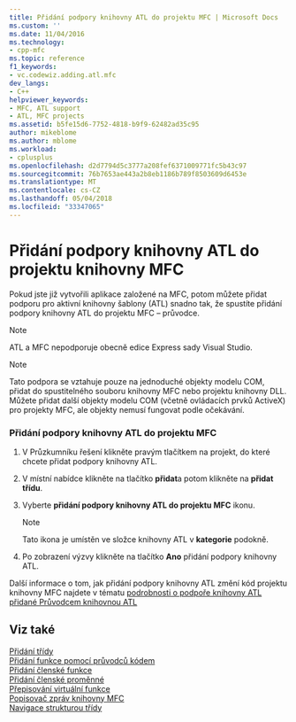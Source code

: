 ```yaml
---
title: Přidání podpory knihovny ATL do projektu MFC | Microsoft Docs
ms.custom: ''
ms.date: 11/04/2016
ms.technology:
- cpp-mfc
ms.topic: reference
f1_keywords:
- vc.codewiz.adding.atl.mfc
dev_langs:
- C++
helpviewer_keywords:
- MFC, ATL support
- ATL, MFC projects
ms.assetid: b5fe15d6-7752-4818-b9f9-62482ad35c95
author: mikeblome
ms.author: mblome
ms.workload:
- cplusplus
ms.openlocfilehash: d2d7794d5c3777a208fef6371009771fc5b43c97
ms.sourcegitcommit: 76b7653ae443a2b8eb1186b789f8503609d6453e
ms.translationtype: MT
ms.contentlocale: cs-CZ
ms.lasthandoff: 05/04/2018
ms.locfileid: "33347065"
---
```

# <a name="adding-atl-support-to-your-mfc-project"></a>Přidání podpory knihovny ATL do projektu knihovny MFC
Pokud jste již vytvořili aplikace založené na MFC, potom můžete přidat podporu pro aktivní knihovny šablony (ATL) snadno tak, že spustíte přidání podpory knihovny ATL do projektu MFC – průvodce.  
  
> [!NOTE]
>  ATL a MFC nepodporuje obecně edice Express sady Visual Studio.  
  
> [!NOTE]
>  Tato podpora se vztahuje pouze na jednoduché objekty modelu COM, přidat do spustitelného souboru knihovny MFC nebo projektu knihovny DLL. Můžete přidat další objekty modelu COM (včetně ovládacích prvků ActiveX) pro projekty MFC, ale objekty nemusí fungovat podle očekávání.  
  
### <a name="to-add-atl-support-to-your-mfc-project"></a>Přidání podpory knihovny ATL do projektu MFC  
  
1.  V Průzkumníku řešení klikněte pravým tlačítkem na projekt, do které chcete přidat podpory knihovny ATL.  
  
2.  V místní nabídce klikněte na tlačítko **přidat**a potom klikněte na **přidat třídu**.  
  
3.  Vyberte **přidání podpory knihovny ATL do projektu MFC** ikonu.  
  
    > [!NOTE]
    >  Tato ikona je umístěn ve složce knihovny ATL v **kategorie** podokně.  
  
4.  Po zobrazení výzvy klikněte na tlačítko **Ano** přidání podpory knihovny ATL.  
  
 Další informace o tom, jak přidání podpory knihovny ATL změní kód projektu knihovny MFC najdete v tématu [podrobnosti o podpoře knihovny ATL přidané Průvodcem knihovnou ATL](../../mfc/reference/details-of-atl-support-added-by-the-atl-wizard.md)  
  
## <a name="see-also"></a>Viz také  
 [Přidání třídy](../../ide/adding-a-class-visual-cpp.md)   
 [Přidání funkce pomocí průvodců kódem](../../ide/adding-functionality-with-code-wizards-cpp.md)   
 [Přidání členské funkce](../../ide/adding-a-member-function-visual-cpp.md)   
 [Přidání členské proměnné](../../ide/adding-a-member-variable-visual-cpp.md)   
 [Přepisování virtuální funkce](../../ide/overriding-a-virtual-function-visual-cpp.md)   
 [Popisovač zpráv knihovny MFC](../../mfc/reference/adding-an-mfc-message-handler.md)   
 [Navigace strukturou třídy](../../ide/navigating-the-class-structure-visual-cpp.md)
